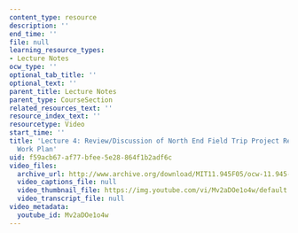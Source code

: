 ```yaml
---
content_type: resource
description: ''
end_time: ''
file: null
learning_resource_types:
- Lecture Notes
ocw_type: ''
optional_tab_title: ''
optional_text: ''
parent_title: Lecture Notes
parent_type: CourseSection
related_resources_text: ''
resource_index_text: ''
resourcetype: Video
start_time: ''
title: 'Lecture 4: Review/Discussion of North End Field Trip Project Resources and
  Work Plan'
uid: f59acb67-af77-bfee-5e28-864f1b2adf6c
video_files:
  archive_url: http://www.archive.org/download/MIT11.945F05/ocw-11.945-20sep2005-220k.mp4
  video_captions_file: null
  video_thumbnail_file: https://img.youtube.com/vi/Mv2aDOe1o4w/default.jpg
  video_transcript_file: null
video_metadata:
  youtube_id: Mv2aDOe1o4w
---
```

